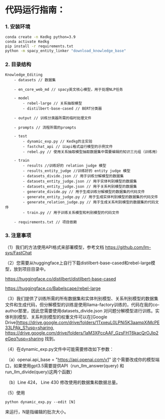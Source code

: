# 代码运行指南：

### 1. 安装环境

```bash
conda create -n Kedkg python=3.9
conda activate Kedkg
pip install -r requirements.txt
python -m spacy_entity_linker "download_knowledge_base"
```

### 2. 目录结构

```
Knowledge_Editing
	- datasets // 数据集
	
	- en_core_web_md // spacy英文核心模型，用于处理NLP任务
	
	- model
		- rebel-large // 关系抽取模型
		- distilbert-base-cased // BERT分类器
		
	- output // 训练分类器所需的临时处理文件
	
	- prompts // 流程所需的prompts
	
	- test
		- dynamic_exp.py // Kedkg的主实验
		- fastchat_api // 以api格式运行模型的示例文件
		- rebel.py // 使用关系抽取模型抽取数据集中需要编辑的知识三元组（训练用）
		
	- train
		- results //训练好的 relation judge 模型
		- results_entity_judge //训练好的 entity judge 模型
		- datasets_divide.json // 用于训练分解模型的数据集
		- datasets_entity_judge.json // 用于实体判别模型的数据集
		- datasets_entity_judge.json // 用于关系判别模型的数据集
		- generate_divide.py // 用于生成训练分解模型的数据集的代码文件
		- generate_entity_judge.py // 用于生成实体判别模型的数据集的代码文件
		- generate_relation_judge.py // 用于生成关系判别模型的数据集的代码文件
		- train.py // 用于训练关系模型和判别模型的代码文件
	
	- requirements.txt // 项目依赖
```

### 3. 注意事项

（1）我们的方法使用API格式来部署模型，参考文档 https://github.com/lm-sys/FastChat

（2）您需要从huggingface上自行下载distilbert-base-cased和rebel-large模型，放到项目目录中。

https://huggingface.co/distilbert/distilbert-base-cased

https://huggingface.co/Babelscape/rebel-large


（3）我们提供了训练所需的所有数据集和实体判别模型、关系判别模型的数据集文件和生成代码，但分解模型的训练是使用llama-factory训练的，代码在我的co-author那里，因此您需要使用datasets_divide.json 对问题分解模型进行训练。实体判别模型、关系判别模型的权重文件可以在[Google Drive]https://drive.google.com/drive/folders/1TxxeuL0LPNi5K3aampXiMcPE33LPAk_S?usp=sharing, https://drive.google.com/drive/folders/1aM3XPccAAF_GzsFHT6kacQrOJIp2eGeq?usp=sharing 找到。

（4）在dynamic_exp.py文件中可能需要修改如下参数：

​	  （a）openai.api_base = "https://api.openai.com/v1" 这个需要改成你的模型端口，如果使用gpt3.5需要提供API（run_llm_answer(query) 和 run_llm_divide(query)这两个函数）

​	  （b）Line 424， Line 430 修改使用的数据集和数据总量。

（5）使用

```
python dynamic_exp.py --edit [N]
```

来运行，N是指编辑的批次大小。